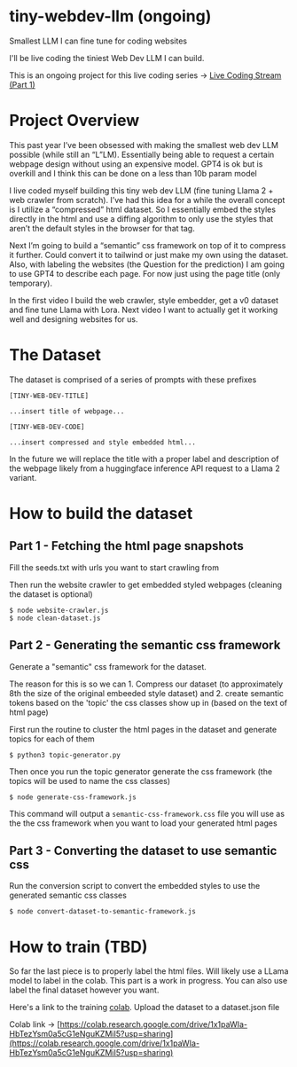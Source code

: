 # tiny-webdev-llm (ongoing)
Smallest LLM I can fine tune for coding websites

I'll be live coding the tiniest Web Dev LLM I can build. 

This is an ongoing project for this live coding series -> [Live Coding Stream (Part 1)](https://www.youtube.com/watch?v=J81h4NS64yQ) 

# Project Overview
This past year I’ve been obsessed with making the smallest web dev LLM possible (while still an “L”LM). Essentially being able to request a certain webpage design without using an expensive model. GPT4 is ok but is overkill and I think this can be done on a less than 10b param model

I live coded myself building this tiny web dev LLM (fine tuning Llama 2 + web crawler from scratch). I’ve had this idea for a while the overall concept is I utilize a “compressed” html dataset. So I essentially embed the styles directly in the html and use a diffing algorithm to only use the styles that aren’t the default styles in the browser for that tag.

Next I’m going to build a “semantic” css framework on top of it to compress it further. Could convert it to tailwind or just make my own using the dataset. Also, with labeling the websites (the Question for the prediction) I am going to use GPT4 to describe each page. For now just using the page title (only temporary).

In the first video I build the web crawler, style embedder, get a v0 dataset and fine tune Llama with Lora. Next video I want to actually get it working well and designing websites for us.

# The Dataset
The dataset is comprised of a series of prompts with these prefixes
```
[TINY-WEB-DEV-TITLE]

...insert title of webpage...

[TINY-WEB-DEV-CODE]

...insert compressed and style embedded html...

```

In the future we will replace the title with a proper label and description of the webpage likely from a huggingface inference API request to a Llama 2 variant. 

# How to build the dataset

## Part 1 - Fetching the html page snapshots
Fill the seeds.txt with urls you want to start crawling from

Then run the website crawler to get embedded styled webpages (cleaning the dataset is optional)
```
$ node website-crawler.js
$ node clean-dataset.js
```

## Part 2 - Generating the semantic css framework
Generate a "semantic" css framework for the dataset. 

The reason for this is so we can 1. Compress our dataset (to approximately 8th the size of the original embeeded style dataset) and 2. create semantic tokens based on the 'topic' the css classes show up in (based on the text of html page)

First run the routine to cluster the html pages in the dataset and generate topics for each of them 
```
$ python3 topic-generator.py
```

Then once you run the topic generator generate the css framework (the topics will be used to name the css classes)
```
$ node generate-css-framework.js
```

This command will output a `semantic-css-framework.css` file you will use as the the css framework when you want to load your generated html pages

## Part 3 - Converting the dataset to use semantic css
Run the conversion script to convert the embedded styles to use the generated semantic css classes
```
$ node convert-dataset-to-semantic-framework.js
```

# How to train (TBD)
So far the last piece is to properly label the html files. Will likely use a LLama model to label in the colab. This part is a work in progress. You can also use label the final dataset however you want.

Here's a link to the training [colab](https://colab.research.google.com/drive/1x1paWIa-HbTezYsm0a5cG1eNguKZMiI5?usp=sharing). Upload the dataset to a dataset.json file 

Colab link -> [https://colab.research.google.com/drive/1x1paWIa-HbTezYsm0a5cG1eNguKZMiI5?usp=sharing](https://colab.research.google.com/drive/1x1paWIa-HbTezYsm0a5cG1eNguKZMiI5?usp=sharing)
